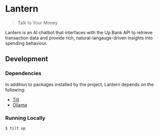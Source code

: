# Lantern

> Talk to Your Money

Lantern is an AI chatbot that interfaces with the Up Bank API to retrieve transaction data and provide rich, natural-langauge-driven insights into spending behaviour.

## Development

### Dependencies

In addition to packages installed by the project, Lantern depends on the following:

- [Tilt](https://tilt.dev/)
- [Ollama](https://ollama.com/)

### Running Locally

```shell
$ tilt up
```
